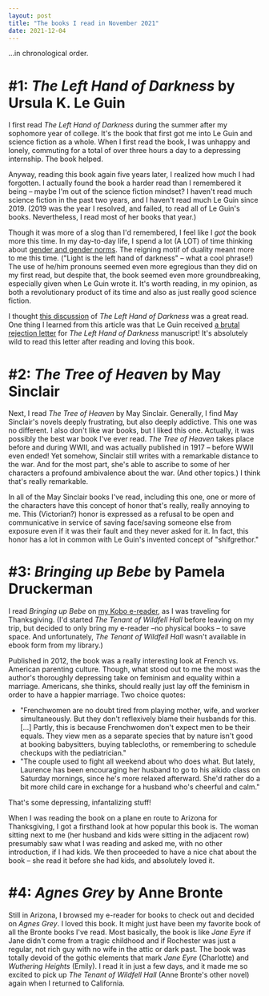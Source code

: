 ```yaml
---
layout: post
title: "The books I read in November 2021"
date: 2021-12-04
---
```


...in chronological order.

# #1: *The Left Hand of Darkness* by Ursula K. Le Guin

I first read *The Left Hand of Darkness* during the summer after my sophomore year of college. It's the book that first got me into Le Guin and science fiction as a whole. When I first read the book, I was unhappy and lonely, commuting for a total of over three hours a day to a depressing internship. The book helped.

Anyway, reading this book again five years later, I realized how much I had forgotten. I actually found the book a harder read than I remembered it being – maybe I'm out of the science fiction mindset? I haven't read much science fiction in the past two years, and I haven't read much Le Guin since 2019. (2019 was the year I resolved, and failed, to read all of Le Guin's books. Nevertheless, I read most of her books that year.)

Though it was more of a slog than I'd remembered, I feel like I *got* the book more this time. In my day-to-day life, I spend a lot (A LOT) of time thinking about [gender and gender norms](https://americanfuturesiup.files.wordpress.com/2013/01/is-gender-necessary.pdf). The reigning motif of duality meant more to me this time. ("Light is the left hand of darkness" – what a cool phrase!) The use of he/him pronouns seemed even more egregious than they did on my first read, but despite that, the book seemed even more groundbreaking, especially given when Le Guin wrote it. It's worth reading, in my opinion, as both a revolutionary product of its time and also as just really good science fiction.

I thought [this discussion](https://defector.com/lets-waive-shifgrethor-and-have-an-honest-chat-about-the-left-hand-of-darkness/) of *The Left Hand of Darkness* was a great read. One thing I learned from this article was that Le Guin received [a brutal rejection letter](http://www.ursulakleguinarchive.com/Reject.html) for *The Left Hand of Darkness* manuscript! It's absolutely wild to read this letter after reading and loving this book.

# #2: *The Tree of Heaven* by May Sinclair

Next, I read *The Tree of Heaven* by May Sinclair. Generally, I find May Sinclair's novels deeply frustrating, but also deeply addictive. This one was no different. I also don't like war books, but I liked this one. Actually, it was possibly the best war book I've ever read. *The Tree of Heaven* takes place before and during WWII, and was actually published in 1917 – before WWII even ended! Yet somehow, Sinclair still writes with a remarkable distance to the war. And for the most part, she's able to ascribe to some of her characters a profound ambivalence about the war. (And other topics.) I think that's really remarkable.

In all of the May Sinclair books I've read, including this one, one or more of the characters have this concept of honor that's really, really annoying to me. This (Victorian?) honor is expressed as a refusal to be open and communicative in service of saving face/saving someone else from exposure even if it was their fault and they never asked for it. In fact, this honor has a lot in common with Le Guin's invented concept of "shifgrethor."

# #3: *Bringing up Bebe* by Pamela Druckerman

I read *Bringing up Bebe* on [my Kobo e-reader](e-readers.html), as I was traveling for Thanksgiving. (I'd started *The Tenant of Wildfell Hall* before leaving on my trip, but decided to only bring my e-reader –no physical books – to save space. And unfortunately, *The Tenant of Wildfell Hall* wasn't available in ebook form from my library.)

Published in 2012, the book was a really interesting look at French vs. American parenting culture. Though, what stood out to me the most was the author's thoroughly depressing take on feminism and equality within a marriage. Americans, she thinks, should really just lay off the feminism in order to have a happier marriage. Two choice quotes:

* "Frenchwomen are no doubt tired from playing mother, wife, and worker simultaneously. But they don't reflexively blame their husbands for this. [...] Partly, this is because Frenchwomen don't expect men to be their equals. They view men as a separate species that by nature isn't good at booking babysitters, buying tablecloths, or remembering to schedule checkups with the pediatrician."
* "The couple used to fight all weekend about who does what. But lately, Laurence has been encouraging her husband to go to his aikido class on Saturday mornings, since he's more relaxed afterward. She'd rather do a bit more child care in exchange for a husband who's cheerful and calm."

That's some depressing, infantalizing stuff!

When I was reading the book on a plane en route to Arizona for Thanksgiving, I got a firsthand look at how popular this book is. The woman sitting next to me (her husband and kids were sitting in the adjacent row) presumably saw what I was reading and asked me, with no other introduction, if I had kids. We then proceeded to have a nice chat about the book – she read it before she had kids, and absolutely loved it.

# #4: *Agnes Grey* by Anne Bronte

Still in Arizona, I browsed my e-reader for books to check out and decided on *Agnes Grey*. 
I loved this book. It might just have been my favorite book of all the Bronte books I've read. Most basically, the book is like *Jane Eyre* if Jane didn't come from a tragic childhood and if Rochester was just a regular, not rich guy with no wife in the attic or dark past. The book was totally devoid of the gothic elements that mark *Jane Eyre* (Charlotte) and *Wuthering Heights* (Emily). I read it in just a few days, and it made me so excited to pick up *The Tenant of Wildfell Hall* (Anne Bronte's other novel) again when I returned to California.

<script data-goatcounter="https://dlog.goatcounter.com/count"
        async src="//gc.zgo.at/count.js"></script>